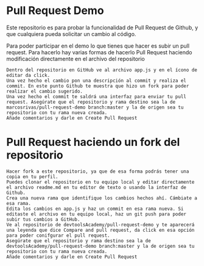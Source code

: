 # Pull Request Demo


Este repositorio es para probar la funcionalidad de Pull Request de Github, y que cualquiera pueda solicitar un cambio al código.

Para poder participar en el demo lo que tienes que hacer es subir un pull request. Para hacerlo hay varias formas de hacerlo
Pull Request haciendo modificación directamente en el archivo del repositorio

    Dentro del repositorio en GitHub ve al archivo app.js y en el ícono de editar da click.
    Una vez hecho el cambio pon una descripción al commit y realiza el commit. En este punto Github te muestra que hizo un fork para poder realizar el cambio sugerido.
    Una vez hecho el commit te saldrá una interfaz para enviar tu pull request. Asegúrate que el repositorio y rama destino sea la de marcosrivas/pull-request-demo branch:master y la de origen sea tu repositorio con tu rama nueva creada.
    Añade comentarios y darle en Create Pull Request

# Pull Request haciendo un fork del repositorio

    Hacer fork a este repositorio, ya que de esa forma podrás tener una copia en tu perfil.
    Puedes clonar el repositorio en tu equipo local y editar directamente el archivo readme.md en tu editor de texto o usando la interfaz de Github.
    Crea una nueva rama que identifique los cambios hechos ahí. Cámbiate a esa rama.
    Edita los cambios en app.js y haz un commit en esa rama nueva. Si editaste el archivo en tu equipo local, haz un git push para poder subir tus cambios a GitHub.
    Ve al repositorio de devtoolsAcademy/pull-request-demo y te aparecerá una leyenda que dice Compare and pull request, da click en esa opción para poder conifgurar el pull request.
    Asegúrate que el repositorio y rama destino sea la de devtoolsAcademy/pull-request-demo branch:master y la de origen sea tu repositorio con tu rama nueva creada.
    Añade comentarios y darle en Create Pull Request
